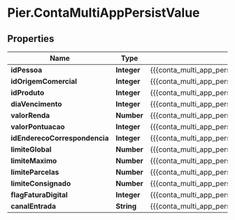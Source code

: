 # Pier.ContaMultiAppPersistValue

## Properties
Name | Type | Description | Notes
------------ | ------------- | ------------- | -------------
**idPessoa** | **Integer** | {{{conta_multi_app_persist_id_pessoa_value}}} | 
**idOrigemComercial** | **Integer** | {{{conta_multi_app_persist_id_origem_comercial_value}}} | 
**idProduto** | **Integer** | {{{conta_multi_app_persist_id_produto_value}}} | 
**diaVencimento** | **Integer** | {{{conta_multi_app_persist_dia_vencimento_value}}} | 
**valorRenda** | **Number** | {{{conta_multi_app_persist_valor_renda_value}}} | 
**valorPontuacao** | **Integer** | {{{conta_multi_app_persist_valor_pontuacao_value}}} | 
**idEnderecoCorrespondencia** | **Integer** | {{{conta_multi_app_persist_id_endereco_correspondencia_value}}} | 
**limiteGlobal** | **Number** | {{{conta_multi_app_persist_limite_global_value}}} | 
**limiteMaximo** | **Number** | {{{conta_multi_app_persist_limite_maximo_value}}} | 
**limiteParcelas** | **Number** | {{{conta_multi_app_persist_limite_parcelas_value}}} | 
**limiteConsignado** | **Number** | {{{conta_multi_app_persist_limite_consignado_value}}} | 
**flagFaturaDigital** | **Integer** | {{{conta_multi_app_persist_flag_fatura_por_email_value}}} | 
**canalEntrada** | **String** | {{{conta_multi_app_persist_canal_entrada_value}}} | [optional] 


